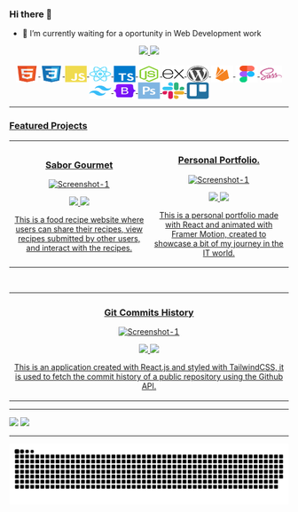 ### Hi there 👋

- 🌱 I’m currently waiting for a oportunity in Web Development work

<div align="center">
  <a href="https://github.com/JeanM-Pro">
  <img height="180em" src="https://github-readme-stats.vercel.app/api?username=JeanM-Pro&show_icons=true&theme=dracula&include_all_commits=true&count_private=true"/>
  <img height="180em" src="https://github-readme-stats.vercel.app/api/top-langs/?username=JeanM-Pro&layout=compact&langs_count=7&theme=dracula"/>
</div>
<div align="center" style="display: inline_block"><br>
  <img align="center" alt="Logo-HTML" height="30" width="40" src="https://raw.githubusercontent.com/devicons/devicon/master/icons/html5/html5-original.svg">
  <img align="center" alt="Logo-CSS" height="30" width="40" src="https://raw.githubusercontent.com/devicons/devicon/master/icons/css3/css3-original.svg">
  <img align="center" alt="Logo-Js" height="30" width="40" src="https://raw.githubusercontent.com/devicons/devicon/master/icons/javascript/javascript-plain.svg">
  <img align="center" alt="Logo-React" height="30" width="40" src="https://raw.githubusercontent.com/devicons/devicon/master/icons/react/react-original.svg">
  <img align="center" alt="Logo-React" height="30" width="40" src="https://raw.githubusercontent.com/devicons/devicon/master/icons/typescript/typescript-original.svg">
  <img align="center" alt="Logo-React" height="30" width="40" src="https://raw.githubusercontent.com/devicons/devicon/master/icons/nodejs/nodejs-original.svg">
  <img align="center" alt="Logo-React" height="30" width="40" src="https://raw.githubusercontent.com/devicons/devicon/master/icons/express/express-original.svg">
  <img align="center" alt="Logo-React" height="30" width="40" src="https://raw.githubusercontent.com/devicons/devicon/1119b9f84c0290e0f0b38982099a2bd027a48bf1/icons/wordpress/wordpress-plain.svg">
  <img align="center" alt="Logo-React" height="30" width="40" src="https://raw.githubusercontent.com/devicons/devicon/1119b9f84c0290e0f0b38982099a2bd027a48bf1/icons/firebase/firebase-plain.svg">
  <img align="center" alt="Logo-React" height="30" width="40" src="https://raw.githubusercontent.com/devicons/devicon/master/icons/figma/figma-original.svg">
  <img align="center" alt="Logo-React" height="30" width="40" src="https://raw.githubusercontent.com/devicons/devicon/master/icons/sass/sass-original.svg">
  <img align="center" alt="Logo-React" height="30" width="40" src="https://raw.githubusercontent.com/devicons/devicon/1119b9f84c0290e0f0b38982099a2bd027a48bf1/icons/tailwindcss/tailwindcss-plain.svg">
  <img align="center" alt="Logo-React" height="30" width="40" src="https://raw.githubusercontent.com/devicons/devicon/master/icons/bootstrap/bootstrap-original.svg">
  <img align="center" alt="Logo-React" height="30" width="40" src="https://raw.githubusercontent.com/devicons/devicon/1119b9f84c0290e0f0b38982099a2bd027a48bf1/icons/photoshop/photoshop-plain.svg">
  <img align="center" alt="Logo-React" height="30" width="40" src="https://raw.githubusercontent.com/devicons/devicon/1119b9f84c0290e0f0b38982099a2bd027a48bf1/icons/slack/slack-original.svg">
  <img align="center" alt="Logo-React" height="30" width="40" src="https://raw.githubusercontent.com/devicons/devicon/1119b9f84c0290e0f0b38982099a2bd027a48bf1/icons/trello/trello-plain.svg">
</div>
<hr></hr>

### Featured Projects
<table>
  <tr>
<td width="50%">
  <h3 align="center">Sabor Gourmet</h3>
  <div align="center">
    <a target="_blank" href="https://receitas-toti.web.app/">
      <img src="https://i.ibb.co/37JXQD7/Screenshot-1.jpg" width="400" alt="Screenshot-1" border="0">
    </a>
    <p>
      <a href="https://github.com/JeanM-Pro/recetas-projeto" target="_blank">
        <img src="https://img.shields.io/badge/CÓDIGO-ff9?style=for-the-badge&logo=github&logoColor=black">
      </a>
      <a href="https://receitas-toti.web.app/" target="_blank">
        <img src="https://img.shields.io/badge/-Web-green?style=for-the-badge&color=fbfc40">
      </a>
    </p>
    <p>
      This is a food recipe website where users can share their recipes, view recipes submitted by other users, and interact with the recipes. 
    </p>
  </div>
</td>
<td width="50%">
  <h3 align="center">Personal Portfolio.</h3>
  <div align="center"> 
     <a target="_blank" href="https://portafolio-e6fb8.web.app/">
      <img src="https://i.ibb.co/PTKCgH5/Screenshot-1.jpg" width="400" alt="Screenshot-1" border="0">
    </a>
<p>
<a href="https://github.com/JeanM-Pro/portafolio-personal" target="_blank">
<img src="https://img.shields.io/badge/C%C3%93DIGO-80ffaa?style=for-the-badge&logo=github&logoColor=black">
</a>
<a href="https://portafolio-e6fb8.web.app/" target="_blank">
<img src="https://img.shields.io/badge/-Web-green?style=for-the-badge&color=3fFD7f">
</a>
</p>
</p>This is a personal portfolio made with React and animated with Framer Motion, created to showcase a bit of my journey in the IT world.</p>
  </div>
</td>
</table>
<br>
<table>
<tr>
<td width="100%">
<h3 align="center">Git Commits History</h3>
<div align="center">
 <a target="_blank" href="https://jeanm-pro.github.io/git-commit-history-app/">
      <img src="https://i.ibb.co/FKXJwK6/Screenshot-1.jpg" width="400" alt="Screenshot-1" border="0">
    </a>
<p>
<a href="https://github.com/JeanM-Pro/git-commit-history-app" target="_blank">
<img src="https://img.shields.io/badge/CÓDIGO-ff9?style=for-the-badge&logo=github&logoColor=black">
</a>
<a href="https://jeanm-pro.github.io/git-commit-history-app/" target="_blank">
<img src="https://img.shields.io/badge/-Web-green?style=for-the-badge&color=fbfc40">
</a>
</p>
<p>This is an application created with React.js and styled with TailwindCSS, it is used to fetch the commit history of a public repository using the Github API.</p>
</div>                                                                                 
</td>                                                    
</table>  
<hr></hr>
<div>
  <a href="mailto:jeancenteno54@gmail.com"><img src="https://img.shields.io/badge/-Gmail-%23333?style=for-the-badge&logo=gmail&logoColor=white" target="_blank"></a>
  <a href="https://www.linkedin.com/in/jean-centeno-37962b218/" target="_blank"><img src="https://img.shields.io/badge/-LinkedIn-%230077B5?style=for-the-badge&logo=linkedin&logoColor=white" target="_blank"></a>
</div>
<hr></hr>
<div align="center">
  <a href="https://1999azzar.github.io/1999AZZAR/">
  <img  src="https://github.com/1999AZZAR/1999AZZAR/blob/main/resources/img/grid-snake.svg"
       alt="snake" /></a>
</div>
